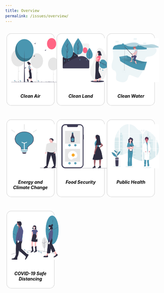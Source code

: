 ```yaml
---
title: Overview
permalink: /issues/overview/
---
```


<style>

/*--------------------------------------------------------------
DAVID: START OF ISSUES PAGE CARDS FLEXBOX LAYOUT AND STYLES
--------------------------------------------------------------*/

img {
	display: block;
	border: 0;
	width: 100%;
    height: 140px;
    padding: 1em;
    border-radius: 15px 15px 0px 0px;
}

.card {
    flex: 1 0 500px;
    box-sizing: border-box;
    margin: 1rem .25em;
	background: white;
    margin-bottom: 2em;
    border: 1px solid rgba(0,0,0,.2);
    border-radius: 15px;
    /* box-shadow: 2px 2px 6px 0px  rgba(0,0,0,0.3); */
}

.card a {
	color: black;
	text-decoration: none;
}

.card :hover {
    /* box-shadow: 3px 3px 8px hsl(0, 0%, 80%); */
}

.card-content h6{
	padding: 1em;
	margin-top: 0.5em;
	margin-bottom: .5em;
	font-weight: bold;
}

/* Flexbox stuff */

.cards {
    display: flex;
    flex-wrap: wrap;
    margin: 0 auto;
    /* padding: 0 1em; */
    text-align: center;
 }

@media screen and (min-width: 40em) {
    .card {
       max-width: calc(50% -  1em);
    }
}

@media screen and (min-width: 60em) {
    .card {
        max-width: calc(33% - 1em);
    }
}

@media screen and (min-width: 52em) {
    .centered {
        max-width: 52em;
    }
}

/*--------------------------------------------------------------
DAVID: END OF ISSUES PAGE CARDS FLEXBOX LAYOUT AND STYLES
--------------------------------------------------------------*/
</style>



<main class="main-area">

<section class="cards">
    <div class="card">
        <a href="/issues/clean-air">
                <img src="/images/clean-air.svg">
            <div class="card-content">
                <h6>Clean Air</h6>
            </div><!-- .card-content -->
        </a>
    </div><!-- .card -->
    <div class="card">
        <a href="/issues/clean-land">
                <img src="/images/clean-land.svg">
            <div class="card-content">
                <h6>Clean Land</h6>
            </div><!-- .card-content -->
        </a>
    </div><!-- .card -->
    <div class="card">
        <a href="/issues/clean-water">
                <img src="/images/clean-water.svg">
            <div class="card-content">
                <h6>Clean Water</h6>
            </div><!-- .card-content -->
        </a>
    </div><!-- .card -->
    <div class="card">
        <a href="/issues/energy-and-climate-change">
                <img src="/images/energy.svg">
            <div class="card-content">
                <h6>Energy and Climate Change</h6>
            </div><!-- .card-content -->
        </a>
    </div><!-- .card -->
    <div class="card">
        <a href="/issues/food-security">
                <img src="/images/food-security.svg">
            <div class="card-content">
                <h6>Food Security</h6>
            </div><!-- .card-content -->
        </a>
    </div><!-- .card -->
    <div class="card">
        <a href="/issues/public-health">
                <img src="/images/public-health.svg">
            <div class="card-content">
                <h6>Public Health</h6>
            </div><!-- .card-content -->
        </a>
    </div><!-- .card -->
    <div class="card">
    <a href="/issues/covid-19">
            <img src="/images/safe-distancing.svg">
        <div class="card-content">
            <h6>COVID-19 Safe Distancing</h6>
        </div><!-- .card-content -->
    </a>
</div><!-- .card -->

</section><!-- .cards -->



</main>